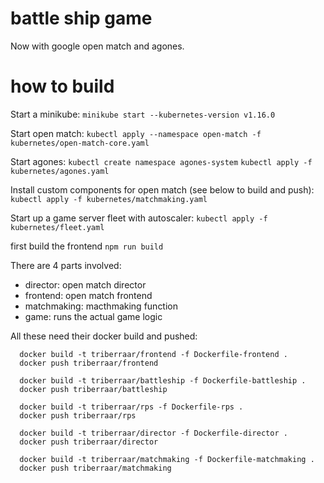 # battle ship game

Now with google open match and agones.

# how to build

Start a minikube:
`minikube start --kubernetes-version v1.16.0`

Start open match:
`kubectl apply --namespace open-match -f kubernetes/open-match-core.yaml`

Start agones:
`kubectl create namespace agones-system`
`kubectl apply -f kubernetes/agones.yaml`

Install custom components for open match (see below to build and push):
`kubectl apply -f kubernetes/matchmaking.yaml`

Start up a game server fleet with autoscaler:
`kubectl apply -f kubernetes/fleet.yaml`

first build the frontend `npm run build`

There are 4 parts involved:

- director: open match director
- frontend: open match frontend
- matchmaking: macthmaking function
- game: runs the actual game logic

All these need their docker build and pushed:

```
  docker build -t triberraar/frontend -f Dockerfile-frontend .
  docker push triberraar/frontend

  docker build -t triberraar/battleship -f Dockerfile-battleship .
  docker push triberraar/battleship

  docker build -t triberraar/rps -f Dockerfile-rps .
  docker push triberraar/rps

  docker build -t triberraar/director -f Dockerfile-director .
  docker push triberraar/director

  docker build -t triberraar/matchmaking -f Dockerfile-matchmaking .
  docker push triberraar/matchmaking
```
